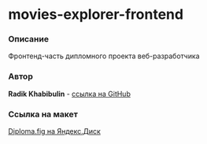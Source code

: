 # movies-explorer-frontend

### Описание

Фронтенд-часть дипломного проекта веб-разработчика

### Автор

**Radik Khabibulin** - [ссылка на GitHub](https://github.com/RadikKhabibulin)

### Ссылка на макет

[Diploma.fig на Яндекс.Диск](https://disk.yandex.ru/d/ioe4e1tcmVWVMg)
